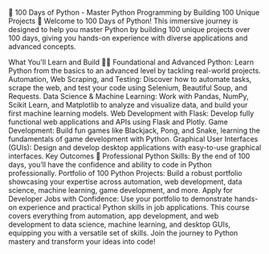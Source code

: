 🚀 100 Days of Python - Master Python Programming by Building 100 Unique Projects 🐍
Welcome to 100 Days of Python! This immersive journey is designed to help you master Python by building 100 unique projects over 100 days, giving you hands-on experience with diverse applications and advanced concepts.

What You'll Learn and Build 🧑‍💻
Foundational and Advanced Python: Learn Python from the basics to an advanced level by tackling real-world projects.
Automation, Web Scraping, and Testing: Discover how to automate tasks, scrape the web, and test your code using Selenium, Beautiful Soup, and Requests.
Data Science & Machine Learning: Work with Pandas, NumPy, Scikit Learn, and Matplotlib to analyze and visualize data, and build your first machine learning models.
Web Development with Flask: Develop fully functional web applications and APIs using Flask and Plotly.
Game Development: Build fun games like Blackjack, Pong, and Snake, learning the fundamentals of game development with Python.
Graphical User Interfaces (GUIs): Design and develop desktop applications with easy-to-use graphical interfaces.
Key Outcomes 🌟
Professional Python Skills: By the end of 100 days, you’ll have the confidence and ability to code in Python professionally.
Portfolio of 100 Python Projects: Build a robust portfolio showcasing your expertise across automation, web development, data science, machine learning, game development, and more.
Apply for Developer Jobs with Confidence: Use your portfolio to demonstrate hands-on experience and practical Python skills in job applications.
This course covers everything from automation, app development, and web development to data science, machine learning, and desktop GUIs, equipping you with a versatile set of skills. Join the journey to Python mastery and transform your ideas into code!

